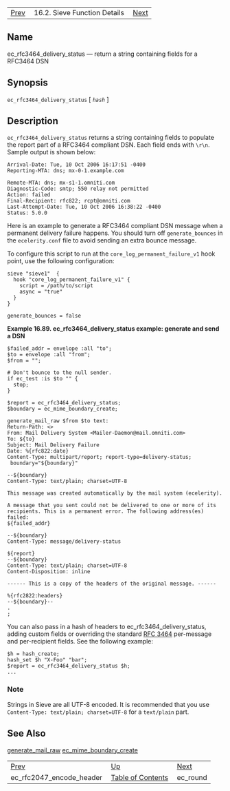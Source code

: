 |     |     |     |
| --- | --- | --- |
| [Prev](sieve.ref.ec_rfc2047_encode_header)  | 16.2. Sieve Function Details |  [Next](sieve.ref.ec_round) |

<a name="sieve.ref.ec_rfc3464_delivery_status"></a>
## Name

ec_rfc3464_delivery_status — return a string containing fields for a RFC3464 DSN

## Synopsis

`ec_rfc3464_delivery_status` [ *`hash`* ]

<a name="idp30447552"></a>
## Description

`ec_rfc3464_delivery_status` returns a string containing fields to populate the report part of a RFC3464 compliant DSN. Each field ends with `\r\n`. Sample output is shown below:

```
Arrival-Date: Tue, 10 Oct 2006 16:17:51 -0400
Reporting-MTA: dns; mx-0-1.example.com

Remote-MTA: dns; mx-s1-1.omniti.com
Diagnostic-Code: smtp; 550 relay not permitted
Action: failed
Final-Recipient: rfc822; rcpt@omniti.com
Last-Attempt-Date: Tue, 10 Oct 2006 16:38:22 -0400
Status: 5.0.0
```

Here is an example to generate a RFC3464 compliant DSN message when a permanent delivery failure happens. You should turn off `generate_bounces` in the `ecelerity.conf` file to avoid sending an extra bounce message.

To configure this script to run at the `core_log_permanent_failure_v1` hook point, use the following configuration:

```
sieve "sieve1"  {
  hook "core_log_permanent_failure_v1" {
    script = /path/to/script
    async = "true"
  }
}

generate_bounces = false
```
<a name="example.ec_rfc3464_delivery_status"></a>

**Example 16.89. ec_rfc3464_delivery_status example: generate and send a DSN**

```
$failed_addr = envelope :all "to";
$to = envelope :all "from";
$from = "";

# Don't bounce to the null sender.
if ec_test :is $to "" {
  stop;
}

$report = ec_rfc3464_delivery_status;
$boundary = ec_mime_boundary_create;

generate_mail_raw $from $to text:
Return-Path: <>
From: Mail Delivery System <Mailer-Daemon@mail.omniti.com>
To: ${to}
Subject: Mail Delivery Failure
Date: %{rfc822:date}
Content-Type: multipart/report; report-type=delivery-status;
 boundary="${boundary}"

--${boundary}
Content-Type: text/plain; charset=UTF-8

This message was created automatically by the mail system (ecelerity).

A message that you sent could not be delivered to one or more of its
recipients. This is a permanent error. The following address(es) failed:
${failed_addr}

--${boundary}
Content-Type: message/delivery-status

${report}
--${boundary}
Content-Type: text/plain; charset=UTF-8
Content-Disposition: inline

------ This is a copy of the headers of the original message. ------

%{rfc2822:headers}
--${boundary}--
.
;
```

You can also pass in a hash of headers to ec_rfc3464_delivery_status, adding custom fields or overriding the standard [RFC 3464](http://www.rfc-editor.org/rfc/rfc3464.txt) per-message and per-recipient fields. See the following example:

```
$h = hash_create;
hash_set $h "X-Foo" "bar";
$report = ec_rfc3464_delivery_status $h;
...
```

### Note

Strings in Sieve are all UTF-8 encoded. It is recommended that you use `Content-Type: text/plain; charset=UTF-8` for a `text/plain` part.

<a name="idp30463712"></a>
## See Also

[generate_mail_raw](sieve.ref.generate_mail_raw "generate_mail_raw") [ec_mime_boundary_create](sieve.ref.ec_mime_boundary_create "ec_mime_boundary_create")


|     |     |     |
| --- | --- | --- |
| [Prev](sieve.ref.ec_rfc2047_encode_header)  | [Up](sieve.ref.files) |  [Next](sieve.ref.ec_round.php) |
| ec_rfc2047_encode_header  | [Table of Contents](index) |  ec_round |

